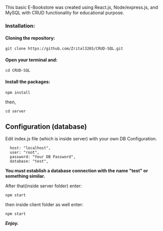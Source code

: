 This basic E-Bookstore was created using React.js, Node/express.js, and MySQL with CRUD functionality for educational purpose.

### Installation:


#### Cloning the repository:

```shell
git clone https://github.com/Zrital3265/CRUD-SQL.git
```
#### Open your terminal and:

```shell
cd CRUD-SQL
```

#### Install the  packages:

```shell
npm install
```
then,

```shell
cd server
```

## Configuration (database)
Edit index.js file (which is inside server) with your own DB Configuration.

```shell
  host: "localhost",
  user: "root",
  password: "Your DB Password",
  database: "test",
```	
**You must establish a database connection with the name "test" or something similar.**

After that(inside server folder) enter:

```shell
npm start
```
then inside client folder as well enter:

```shell
npm start
```
***Enjoy.***



